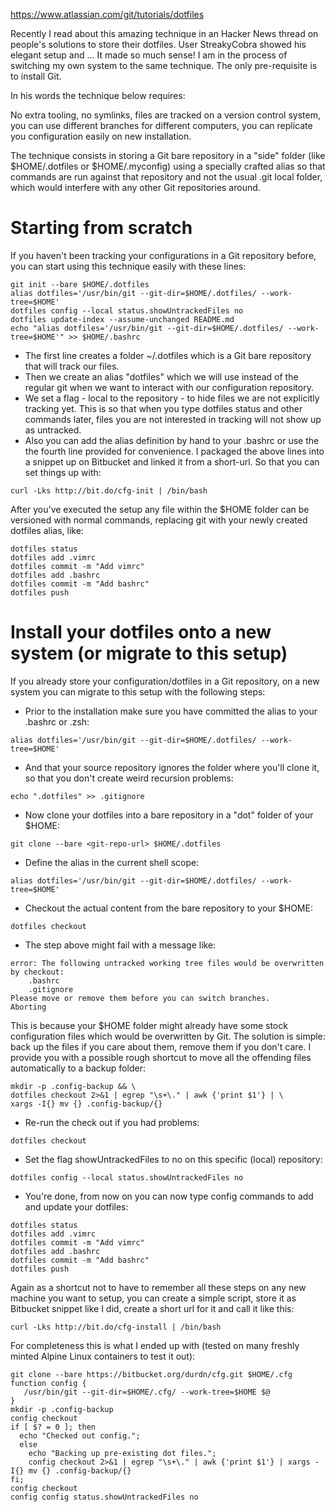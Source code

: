 https://www.atlassian.com/git/tutorials/dotfiles

Recently I read about this amazing technique in an Hacker News thread on people's solutions to store their dotfiles. User StreakyCobra showed his elegant setup and ... It made so much sense! I am in the process of switching my own system to the same technique. The only pre-requisite is to install Git.

In his words the technique below requires:

No extra tooling, no symlinks, files are tracked on a version control system, you can use different branches for different computers, you can replicate you configuration easily on new installation.

The technique consists in storing a Git bare repository in a "side" folder (like $HOME/.dotfiles or $HOME/.myconfig) using a specially crafted alias so that commands are run against that repository and not the usual .git local folder, which would interfere with any other Git repositories around.

# Starting from scratch
If you haven't been tracking your configurations in a Git repository before, you can start using this technique easily with these lines:

```
git init --bare $HOME/.dotfiles
alias dotfiles='/usr/bin/git --git-dir=$HOME/.dotfiles/ --work-tree=$HOME'
dotfiles config --local status.showUntrackedFiles no
dotfiles update-index --assume-unchanged README.md
echo "alias dotfiles='/usr/bin/git --git-dir=$HOME/.dotfiles/ --work-tree=$HOME'" >> $HOME/.bashrc
```

- The first line creates a folder ~/.dotfiles which is a Git bare repository that will track our files.
- Then we create an alias "dotfiles" which we will use instead of the regular git when we want to interact with our configuration repository.
- We set a flag - local to the repository - to hide files we are not explicitly tracking yet. This is so that when you type dotfiles status and other commands later, files you are not interested in tracking will not show up as untracked.
- Also you can add the alias definition by hand to your .bashrc or use the the fourth line provided for convenience.
I packaged the above lines into a snippet up on Bitbucket and linked it from a short-url. So that you can set things up with:
```
curl -Lks http://bit.do/cfg-init | /bin/bash
```
After you've executed the setup any file within the $HOME folder can be versioned with normal commands, replacing git with your newly created dotfiles alias, like:
```
dotfiles status
dotfiles add .vimrc
dotfiles commit -m "Add vimrc"
dotfiles add .bashrc
dotfiles commit -m "Add bashrc"
dotfiles push
```
# Install your dotfiles onto a new system (or migrate to this setup)
If you already store your configuration/dotfiles in a Git repository, on a new system you can migrate to this setup with the following steps:

- Prior to the installation make sure you have committed the alias to your .bashrc or .zsh:
```
alias dotfiles='/usr/bin/git --git-dir=$HOME/.dotfiles/ --work-tree=$HOME'
```
- And that your source repository ignores the folder where you'll clone it, so that you don't create weird recursion problems:
```
echo ".dotfiles" >> .gitignore
```
- Now clone your dotfiles into a bare repository in a "dot" folder of your $HOME:
```
git clone --bare <git-repo-url> $HOME/.dotfiles
```
- Define the alias in the current shell scope:
```
alias dotfiles='/usr/bin/git --git-dir=$HOME/.dotfiles/ --work-tree=$HOME'
```
- Checkout the actual content from the bare repository to your $HOME:
```
dotfiles checkout
```
- The step above might fail with a message like:
```
error: The following untracked working tree files would be overwritten by checkout:
    .bashrc
    .gitignore
Please move or remove them before you can switch branches.
Aborting
```
This is because your $HOME folder might already have some stock configuration files which would be overwritten by Git. The solution is simple: back up the files if you care about them, remove them if you don't care. I provide you with a possible rough shortcut to move all the offending files automatically to a backup folder:
```
mkdir -p .config-backup && \
dotfiles checkout 2>&1 | egrep "\s+\." | awk {'print $1'} | \
xargs -I{} mv {} .config-backup/{}
```
- Re-run the check out if you had problems:
```
dotfiles checkout
```
- Set the flag showUntrackedFiles to no on this specific (local) repository:
```
dotfiles config --local status.showUntrackedFiles no
```
- You're done, from now on you can now type config commands to add and update your dotfiles:
```
dotfiles status
dotfiles add .vimrc
dotfiles commit -m "Add vimrc"
dotfiles add .bashrc
dotfiles commit -m "Add bashrc"
dotfiles push
```
Again as a shortcut not to have to remember all these steps on any new machine you want to setup, you can create a simple script, store it as Bitbucket snippet like I did, create a short url for it and call it like this:
```
curl -Lks http://bit.do/cfg-install | /bin/bash
```
For completeness this is what I ended up with (tested on many freshly minted Alpine Linux containers to test it out):
```
git clone --bare https://bitbucket.org/durdn/cfg.git $HOME/.cfg
function config {
   /usr/bin/git --git-dir=$HOME/.cfg/ --work-tree=$HOME $@
}
mkdir -p .config-backup
config checkout
if [ $? = 0 ]; then
  echo "Checked out config.";
  else
    echo "Backing up pre-existing dot files.";
    config checkout 2>&1 | egrep "\s+\." | awk {'print $1'} | xargs -I{} mv {} .config-backup/{}
fi;
config checkout
config config status.showUntrackedFiles no
```
